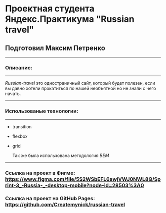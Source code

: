 # **Проектная студента Яндекс.Практикума "Russian travel"**

## Подготовил Максим Петренко

---

### **Описание:**

---

_Russian-travel_ это одностраничный сайт, который будет полезен, если вы давно хотели прокатиться по нашей необъятной но не знали с чего начать.

---

### **Использованые технологии:**

---

- transition
- flexbox
- grid

  Так же была использована методология _BEM_

---

### **Ссылка на проект в Фигме: https://www.figma.com/file/5S2WSbEFL6awjVWJ0NWL8Q/Sprint-3_-Russia-_-desktop-mobile?node-id=28503%3A0**

### **Ссылка на проект на GitHub Pages: https://github.com/Createmynick/russian-travel**
